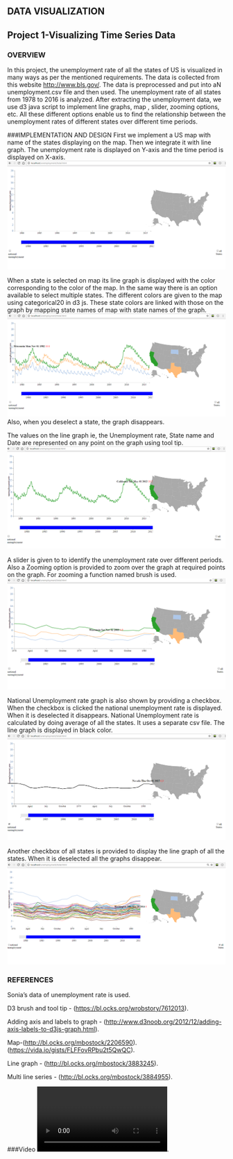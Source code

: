 ## DATA VISUALIZATION 
## Project 1-Visualizing Time Series Data

### OVERVIEW
In this project, the unemployment rate of all the states of US is visualized in many ways as per the mentioned requirements. The data is collected from this website http://www.bls.gov/. The data is preprocessed and put into aN unemployment.csv file and then used. The unemployment rate of all states from 1978 to 2016 is analyzed.
After extracting the unemployment data, we use d3 java script to implement line graphs, map , slider, zooming options, etc. All these different options enable us to find the relationship between the unemployment rates of different states over different time periods.

###IMPLEMENTATION AND DESIGN
First we implement a US map with name of the states displaying on the map. Then we integrate it with line graph.
The unemployment rate is displayed on Y-axis and the time period is displayed on X-axis.
![ScreenShot](https://github.com/sunandha21/sunandha21.github.io/blob/master/start.PNG)

When a state is selected on map its line graph is displayed with the color corresponding to the color of the map. In the same way there is an option available to select multiple states.
The different colors are given to the map using categorical20 in d3 js.
These state colors are linked with those on the graph by mapping state names of map with state names of the graph.
![ScreenShot](https://github.com/sunandha21/sunandha21.github.io/blob/master/state%20selection.PNG)
Also, when you deselect a state, the graph disappears.

The values on the line graph ie, the Unemployment rate, State name and Date are represented on any point on the graph using tool tip.
![ScreenShot](https://github.com/sunandha21/sunandha21.github.io/blob/master/tooltip.PNG)

A slider is given to to identify the unemployment rate over different periods. Also a Zooming option is provided to zoom over the graph at required points on the graph. For zooming a function named brush is used.
![ScreenShot](https://github.com/sunandha21/sunandha21.github.io/blob/master/zoom.PNG)

National Unemployment rate graph is also shown by providing a checkbox. When the checkbox is clicked the national unemployment rate is displayed. When it is deselected it disappears. National Unemployment rate is calculated by doing average of all the states. It uses a separate csv file. The line graph is displayed in black color.
![ScreenShot](https://github.com/sunandha21/sunandha21.github.io/blob/master/nationalrate.PNG)

Another checkbox of all states is provided to display the line graph of all the states.  When it is deselected all the graphs disappear.
![ScreenShot](https://github.com/sunandha21/sunandha21.github.io/blob/master/allstates%20(1).PNG)

### REFERENCES
Sonia’s data of unemployment rate is used.

D3 brush and tool tip - (https://bl.ocks.org/wrobstory/7612013).

Adding axis and labels to graph - (http://www.d3noob.org/2012/12/adding-axis-labels-to-d3js-graph.html).

Map-(http://bl.ocks.org/mbostock/2206590).
    (https://vida.io/gists/FLFFovRPbu2t5QwQC).
	
Line graph - (http://bl.ocks.org/mbostock/3883245).

Multi line series - (http://bl.ocks.org/mbostock/3884955).


###Video
![video](https://github.com/sunandha21/sunandha21.github.io/blob/master/bandicam%202016-10-10%2010-59-29-000.mp4).


